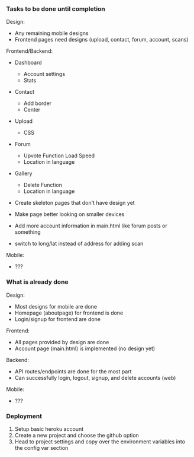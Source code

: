 
### Tasks to be done until completion

Design:
- Any remaining mobile designs
- Frontend pages need designs (upload, contact, forum, account, scans)

Frontend/Backend:
- Dashboard
    - Account settings
    - Stats
- Contact
    - Add border
    - Center
- Upload
    - CSS
- Forum
    - Upvote Function Load Speed
    - Location in language
- Gallery
    - Delete Function
    - Location in language
    
- Create skeleton pages that don't have design yet
- Make page better looking on smaller devices
- Add more account information in main.html like forum posts or something
- switch to long/lat instead of address for adding scan


Mobile:
- ???


### What is already done


Design:
- Most designs for mobile are done
- Homepage (aboutpage) for frontend is done
- Login/signup for frontend are done

Frontend:
- All pages provided by design are done
- Account page (main.html) is implemented (no design yet)


Backend:
- API routes/endpoints are done for the most part
- Can successfully login, logout, signup, and delete accounts (web)

Mobile:
- ???

### Deployment
1. Setup basic heroku account
2. Create a new project and choose the github option
3. Head to project settings and copy over the environment variables into the config var section